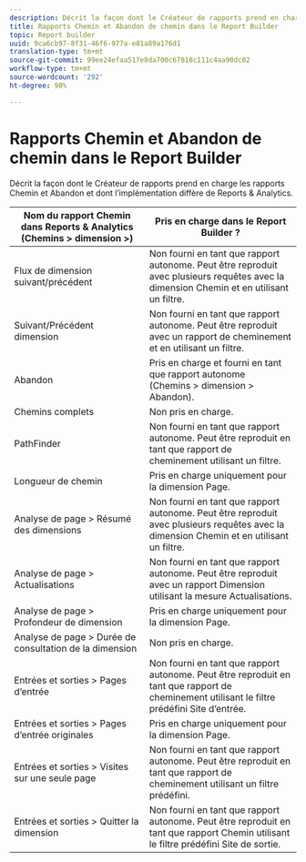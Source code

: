 ```yaml
---
description: Décrit la façon dont le Créateur de rapports prend en charge les rapports Chemin et Abandon et dont l’implémentation diffère de Reports & Analytics.
title: Rapports Chemin et Abandon de chemin dans le Report Builder
topic: Report builder
uuid: 9ca6cb97-8f31-46f6-977a-e81a89a176d1
translation-type: tm+mt
source-git-commit: 99ee24efaa517e8da700c67818c111c4aa90dc02
workflow-type: tm+mt
source-wordcount: '292'
ht-degree: 98%

---
```



# Rapports Chemin et Abandon de chemin dans le Report Builder

Décrit la façon dont le Créateur de rapports prend en charge les rapports Chemin et Abandon et dont l’implémentation diffère de Reports &amp; Analytics.

| Nom du rapport Chemin dans Reports &amp; Analytics (Chemins > dimension >) | Pris en charge dans le Report Builder ? |
|--- |--- |
| Flux de dimension suivant/précédent | Non fourni en tant que rapport autonome. Peut être reproduit avec plusieurs requêtes avec la dimension Chemin et en utilisant un filtre. |
| Suivant/Précédent dimension  | Non fourni en tant que rapport autonome. Peut être reproduit avec un rapport de cheminement et en utilisant un filtre. |
| Abandon | Pris en charge et fourni en tant que rapport autonome (Chemins > dimension > Abandon). |
| Chemins complets | Non pris en charge. |
| PathFinder | Non fourni en tant que rapport autonome. Peut être reproduit en tant que rapport de cheminement utilisant un filtre. |
| Longueur de chemin | Pris en charge uniquement pour la dimension Page. |
| Analyse de page > Résumé des dimensions | Non fourni en tant que rapport autonome. Peut être reproduit avec plusieurs requêtes avec la dimension Chemin et en utilisant un filtre. |
| Analyse de page > Actualisations | Non fourni en tant que rapport autonome. Peut être reproduit avec un rapport Dimension utilisant la mesure Actualisations. |
| Analyse de page > Profondeur de dimension | Pris en charge uniquement pour la dimension Page. |
| Analyse de page > Durée de consultation de la dimension | Non pris en charge. |
| Entrées et sorties > Pages d’entrée | Non fourni en tant que rapport autonome. Peut être reproduit en tant que rapport de cheminement utilisant le filtre prédéfini Site d’entrée. |
| Entrées et sorties > Pages d’entrée originales | Pris en charge uniquement pour la dimension Page. |
| Entrées et sorties > Visites sur une seule page | Non fourni en tant que rapport autonome. Peut être reproduit en tant que rapport de cheminement utilisant un filtre prédéfini. |
| Entrées et sorties > Quitter la dimension | Non fourni en tant que rapport autonome. Peut être reproduit en tant que rapport Chemin utilisant le filtre prédéfini Site de sortie. |

